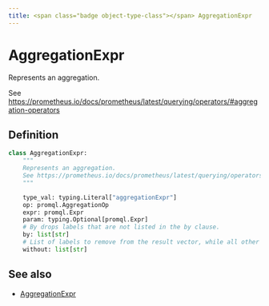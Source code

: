 ```yaml
---
title: <span class="badge object-type-class"></span> AggregationExpr
---
```

# <span class="badge object-type-class"></span> AggregationExpr

Represents an aggregation.

See https://prometheus.io/docs/prometheus/latest/querying/operators/#aggregation-operators

## Definition

```python
class AggregationExpr:
    """
    Represents an aggregation.
    See https://prometheus.io/docs/prometheus/latest/querying/operators/#aggregation-operators
    """

    type_val: typing.Literal["aggregationExpr"]
    op: promql.AggregationOp
    expr: promql.Expr
    param: typing.Optional[promql.Expr]
    # By drops labels that are not listed in the by clause.
    by: list[str]
    # List of labels to remove from the result vector, while all other labels are preserved in the output.
    without: list[str]
```
## See also

 * <span class="badge builder"></span> [AggregationExpr](./builder-AggregationExpr.md)
